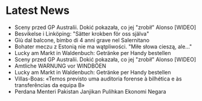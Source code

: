# Latest News
-  Sceny przed GP Australii. Dokić pokazała, co jej "zrobił" Alonso [WIDEO]
-  Besvikelse i Linköping: "Sätter krokben för oss själva"
-  Giù dal balcone, bimbo di 4 anni grave nel Salernitano
-  Bohater meczu z Estonią nie ma wątpliwości. "Miłe słowa cieszą, ale..."
-  Lucky am Markt in Waldenbuch: Getränke per Handy bestellen
-  Sceny przed GP Australii. Dokić pokazała, co jej "zrobił" Alonso [WIDEO]
-  Amtliche WARNUNG vor WINDBÖEN
-  Lucky am Markt in Waldenbuch: Getränke per Handy bestellen
-  Villas-Boas: «Temos previsto uma auditoria forense à bilhética e às transferências da equipa B»
-  Perdana Menteri Pakistan Janjikan Pulihkan Ekonomi Negara
